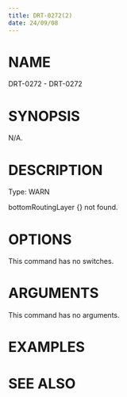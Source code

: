 ```yaml
---
title: DRT-0272(2)
date: 24/09/08
---
```


# NAME

DRT-0272 - DRT-0272

# SYNOPSIS

N/A.

# DESCRIPTION

Type: WARN

bottomRoutingLayer {} not found.

# OPTIONS

This command has no switches.

# ARGUMENTS

This command has no arguments.

# EXAMPLES

# SEE ALSO
